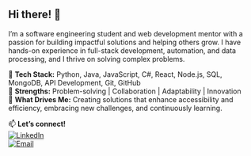 ## Hi there! 👋  

I’m a software engineering student and web development mentor with a passion for building impactful solutions and helping others grow. I have hands-on experience in full-stack development, automation, and data processing, and I thrive on solving complex problems.  

🔹 **Tech Stack:** Python, Java, JavaScript, C#, React, Node.js, SQL, MongoDB, API Development, Git, GitHub  
🔹 **Strengths:** Problem-solving | Collaboration | Adaptability | Innovation  
🔹 **What Drives Me:** Creating solutions that enhance accessibility and efficiency, embracing new challenges, and continuously learning.  

📫 **Let’s connect!**  
[![LinkedIn](https://img.shields.io/badge/LinkedIn-Connect-blue)](https://www.linkedin.com/in/tehila-raviv/)  
[![Email](https://img.shields.io/badge/Email-Contact-red)](mailto:tehilaraviv@gmail.com)  
